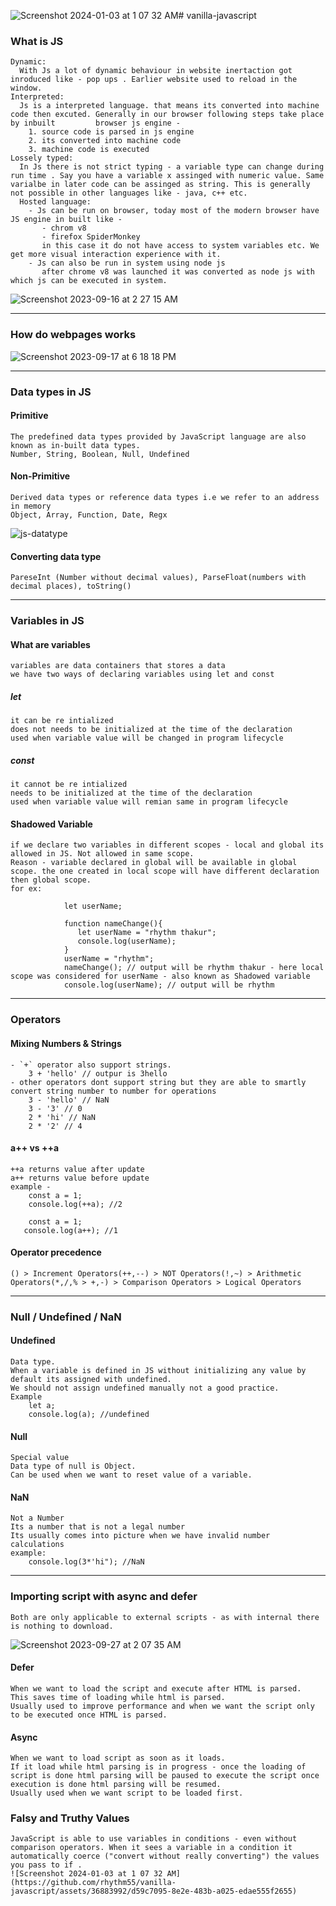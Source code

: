 ![Screenshot 2024-01-03 at 1 07 32 AM](https://github.com/rhythm55/vanilla-javascript/assets/36883992/9e41a863-8638-4e4d-9717-9ae114bc6976)# vanilla-javascript

### What is JS
    Dynamic: 
      With Js a lot of dynamic behaviour in website inertaction got inroduced like - pop ups . Earlier website used to reload in the window. 
    Interpreted: 
      Js is a interpreted language. that means its converted into machine code then excuted. Generally in our browser following steps take place by inbuilt         browser js engine -
        1. source code is parsed in js engine
        2. its converted into machine code
        3. machine code is executed
    Lossely typed:
      In Js there is not strict typing - a variable type can change during run time . Say you have a variable x assinged with numeric value. Same varialbe in later code can be assinged as string. This is generally not possible in other languages like - java, c++ etc.
      Hosted language:
        - Js can be run on browser, today most of the modern browser have JS engine in built like -
           - chrom v8
           - firefox SpiderMonkey
           in this case it do not have access to system variables etc. We get more visual interaction experience with it.
        - Js can also be run in system using node js
           after chrome v8 was launched it was converted as node js with which js can be executed in system.
![Screenshot 2023-09-16 at 2 27 15 AM](https://github.com/rhythm55/vanilla-javascript/assets/36883992/8b80b9bf-8d13-46b3-ab44-fcab60cba4c2)

***

### How do webpages works
![Screenshot 2023-09-17 at 6 18 18 PM](https://github.com/rhythm55/vanilla-javascript/assets/36883992/7fe1ec8a-839b-4f43-8684-5e7ac3241cef)

***

### Data types in JS

#### Primitive 
    The predefined data types provided by JavaScript language are also known as in-built data types.
    Number, String, Boolean, Null, Undefined

#### Non-Primitive
    Derived data types or reference data types i.e we refer to an address in memory
    Object, Array, Function, Date, Regx
![js-datatype](https://github.com/rhythm55/vanilla-javascript/assets/36883992/fb65304c-7f10-4f55-88c2-e77f92e148c0)

#### Converting data type
    PareseInt (Number without decimal values), ParseFloat(numbers with decimal places), toString()

***

### Variables in JS

#### What are variables
    variables are data containers that stores a data
    we have two ways of declaring variables using let and const

##### let
    it can be re intialized
    does not needs to be initialized at the time of the declaration
    used when variable value will be changed in program lifecycle
##### const
    it cannot be re intialized
    needs to be initialized at the time of the declaration
    used when variable value will remian same in program lifecycle

#### Shadowed Variable
    if we declare two variables in different scopes - local and global its allowed in JS. Not allowed in same scope.
    Reason - variable declared in global will be available in global scope. the one created in local scope will have different declaration then global scope.
    for ex:
        
                let userName;

                function nameChange(){
                   let userName = "rhythm thakur";
                   console.log(userName);  
                }
                userName = "rhythm";
                nameChange(); // output will be rhythm thakur - here local scope was considered for userName - also known as Shadowed variable
                console.log(userName); // output will be rhythm
***

### Operators
#### Mixing Numbers & Strings
    - `+` operator also support strings.
        3 + 'hello' // outpur is 3hello
    - other operators dont support string but they are able to smartly convert string number to number for operations
        3 - 'hello' // NaN
        3 - '3' // 0
        2 * 'hi' // NaN
        2 * '2' // 4
#### a++ vs ++a 
    ++a returns value after update
    a++ returns value before update
    example - 
        const a = 1;
        console.log(++a); //2

        const a = 1;
       console.log(a++); //1

#### Operator precedence

    () > Increment Operators(++,--) > NOT Operators(!,~) > Arithmetic Operators(*,/,% > +,-) > Comparison Operators > Logical Operators

***
### Null / Undefined / NaN

#### Undefined
    Data type. 
    When a variable is defined in JS without initializing any value by default its assigned with undefined.
    We should not assign undefined manually not a good practice.
    Example
        let a;
        console.log(a); //undefined
    
#### Null
    Special value
    Data type of null is Object.
    Can be used when we want to reset value of a variable.
    
#### NaN
    Not a Number
    Its a number that is not a legal number
    Its usually comes into picture when we have invalid number calculations
    example:
        console.log(3*'hi"); //NaN

***

### Importing script with async and defer
    Both are only applicable to external scripts - as with internal there is nothing to download.
![Screenshot 2023-09-27 at 2 07 35 AM](https://github.com/rhythm55/vanilla-javascript/assets/36883992/e8413166-c179-4e53-9439-a279045309fa)

#### Defer
    When we want to load the script and execute after HTML is parsed.
    This saves time of loading while html is parsed.
    Usually used to improve performance and when we want the script only to be executed once HTML is parsed.
    
#### Async
    When we want to load script as soon as it loads.
    If it load while html parsing is in progress - once the loading of script is done html parsing will be paused to execute the script once execution is done html parsing will be resumed.
    Usually used when we want script to be loaded first.
    

### Falsy and Truthy Values
    JavaScript is able to use variables in conditions - even without comparison operators. When it sees a variable in a condition it automatically coerce ("convert without really converting") the values you pass to if .
    ![Screenshot 2024-01-03 at 1 07 32 AM](https://github.com/rhythm55/vanilla-javascript/assets/36883992/d59c7095-8e2e-483b-a025-edae555f2655)
